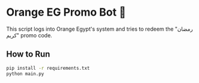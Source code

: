 # Orange EG Promo Bot 🎉

This script logs into Orange Egypt's system and tries to redeem the "رمضان كريم" promo code.

## How to Run

```bash
pip install -r requirements.txt
python main.py
